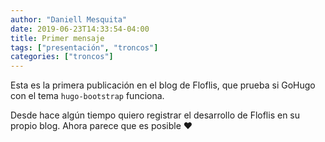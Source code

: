 ```yaml
---
author: "Daniell Mesquita"
date: 2019-06-23T14:33:54-04:00
title: Primer mensaje
tags: ["presentación", "troncos"]
categories: ["troncos"]
---
```


Esta es la primera publicación en el blog de Floflis, que prueba si GoHugo con el tema `hugo-bootstrap` funciona.

Desde hace algún tiempo quiero registrar el desarrollo de Floflis en su propio blog. Ahora parece que es posible ❤
